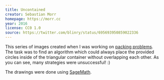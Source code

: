 ```yaml
---
title: Uncontained
creator: Sebastian Morr
homepage: https://morr.cc
year: 2016
license: CC0 1.0
source: https://twitter.com/blinry/status/695693950859022336
---
```


This series of images created when I was working on [packing problems](https://morr.cc/split-packing/). The task was to find an algorithm which could always place the provided circles inside of the triangular container without overlapping each other. As you can see, many strategies were unsuccessful! :)

The drawings were done using [SageMath](http://www.sagemath.org/).
